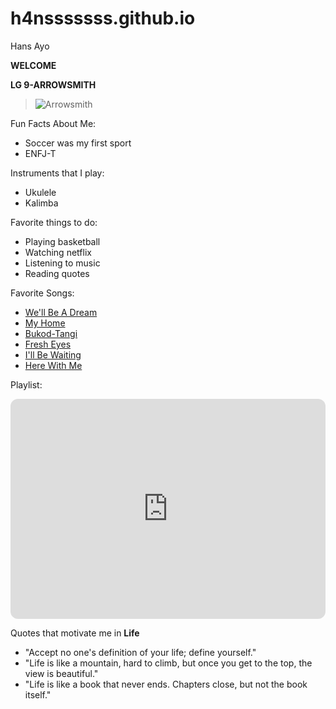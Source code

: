 # h4nsssssss.github.io
Hans Ayo

**WELCOME**

**LG 9-ARROWSMITH**



> ![Arrowsmith](https://scontent.fmnl25-1.fna.fbcdn.net/v/t1.15752-9/319046047_3313617482233420_4203510083690322401_n.jpg?_nc_cat=108&ccb=1-7&_nc_sid=ae9488&_nc_eui2=AeHCt32rnH6VTGkZ5HWudIq91u4sRgQFyYvW7ixGBAXJi7wzDXc_74oe4JVj6QBm_x34sQ_MVwC8zdM7pk85-T-u&_nc_ohc=9iTeUTDSRtcAX-ao8GQ&_nc_ht=scontent.fmnl25-1.fna&oh=03_AdTYWoqTDg1jR_ybNEUFJn8R5gHMYD1fAWeUU-myMz6f-w&oe=63EC1493)




Fun Facts About Me:

- Soccer was my first sport
- ENFJ-T


Instruments that I play:

- Ukulele
- Kalimba


Favorite things to do:

- Playing basketball
- Watching netflix
- Listening to music
- Reading quotes

Favorite Songs:

- [We'll Be A Dream](https://open.spotify.com/track/5L441bJlqd4wSogIp1WFj0?si=b8257325f8224705)
- [My Home](https://open.spotify.com/track/1oQRhjoum0RXwBsuxMAvwT?si=0043d5f9c19f4a9c)
- [Bukod-Tangi](https://open.spotify.com/track/66tKd60oZUTAK0PdmXJl09?si=2e4a85356cf04991)
- [Fresh Eyes](https://open.spotify.com/track/5NDUXbMwcnTQp66tI2zcdR?si=eb3ee7dd7d684574)
- [I'll Be Waiting](https://open.spotify.com/track/3fqBhOtYA62A5D20j8OaQY?si=88cd55da5a794af2)
- [Here With Me](https://open.spotify.com/album/0OuoHWf8yB0TPzoBWw1R1S?si=R31t2ZYUTZCjZnHP4j2luA)



Playlist:

<iframe style="border-radius:12px" src="https://open.spotify.com/embed/playlist/19puybgOMF8sED3m2PLPXl?utm_source=generator" width="100%" height="352" frameBorder="0" allowfullscreen="" allow="autoplay; clipboard-write; encrypted-media; fullscreen; picture-in-picture" loading="lazy"></iframe>




Quotes that motivate me in **Life**

- "Accept no one's definition of your life; define yourself."
- "Life is like a mountain, hard to climb, but once you get to the top, the view is beautiful."
- "Life is like a book that never ends. Chapters close, but not the book itself."
